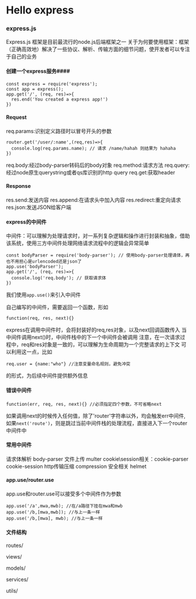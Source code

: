 # Hello express

### express.js ###

Express.js 框架是目前最流行的node.js后端框架之一
关于为何要使用框架：框架（正确高效地）解决了一些协议、解析、传输方面的细节问题，使开发者可以专注于自己的业务

#### 创建一个express服务####

    const express = require('express');
    const app = express();
    app.get('/', (req, res)=>{
      res.end('You created a express app!')
    })

#### Request ####

req.params:识别定义路径时以冒号开头的参数

    router.get('/user/:name',(req,res)=>{
      console.log(req.params.name); // 请求 /name/hahah 则结果为 hahaha
    })

req.body:经过body-parser转码后的body对象
req.method:请求方法
req.query:经过node原生querystring或者qs库识别的http query
req.get:获取header

#### Response ####
res.send:发送内容
res.append:在请求头中加入内容
res.redirect:重定向请求
res.json:发送JSON给客户端

#### express的中间件 ####

中间件：可以理解为处理请求时，对一系列复杂逻辑和操作进行封装和抽象，借助该系统，使用三方中间件处理网络请求流程中的逻辑会异常简单

    const bodyParser = require('body-parser'); // 使用body-parser处理请体，再也不用担心是urlencoded还是json了
    app.use('bodyParser');
    app.get('/', (req, res)=>{
      console.log('req.body'); // 获取请求体
    })

我们使用`app.use()`来引入中间件

自己编写的中间件，需要返回一个函数，形如

    function(req, res, next){}

express在调用中间件时，会将封装好的req,res对象，以及next回调函数传入
当中间件调用next()时，中间件栈中的下一个中间件会被调用
注意，在一次请求过程中，req和res对象是一致的，可以理解为生命周期为一个完整请求的上下文
可以利用这一点，比如

    req.user = {name:"who"} //注意变量命名规则，避免冲突

的形式，为后续中间件提供额外信息

#### 错误中间件 ####

    function(err, req, res, next){} //必须指定四个参数，不可省略next

如果调用next的时候传入任何值，除了'router'字符串以外，均会触发err中间件,
如果`next('route')`，则是跳过当前中间件栈的处理流程，直接进入下一个router中间件中

#### 常用中间件 ####
请求体解析 body-parser
文件上传 multer
cookie\session相关：cookie-parser cookie-session
http传输压缩 compression
安全相关 helmet

#### app.use/router.use ####
app.use和router.use可以接受多个中间件作为参数

    app.use('/a',mwa,mwb); //在/a路径下挂在mwa和mwb
    app.use('/b,[mwa,mwb]); //与上一条一样
    app.use('/b,[mwa], mwb); //与上一条一样

#### 文件结构 ####

routes/

views/

models/

services/

utils/